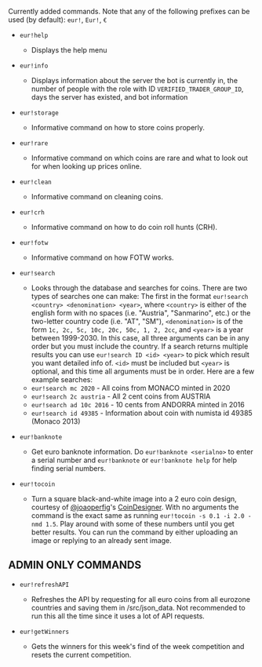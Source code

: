 Currently added commands. Note that any of the following prefixes can be used (by default): `eur!`, `Eur!`, `€`

- `eur!help`

  - Displays the help menu

- `eur!info`

  - Displays information about the server the bot is currently in, the number of people with the role with ID ``VERIFIED_TRADER_GROUP_ID``, days the server has existed, and bot information

- `eur!storage`

  - Informative command on how to store coins properly.

- `eur!rare`

  - Informative command on which coins are rare and what to look out for when looking up prices online.

- `eur!clean`

  - Informative command on cleaning coins.

- `eur!crh`

  - Informative command on how to do coin roll hunts (CRH).

- `eur!fotw`

  - Informative command on how FOTW works.

- `eur!search`

  - Looks through the database and searches for coins. There are two types of searches one can make: The first in the format ``eur!search <country> <denomination> <year>``, where ``<country>`` is either of the english form with no spaces (i.e. "Austria", "Sanmarino", etc.) or the two-letter country code (i.e. "AT", "SM"), ``<denomination>`` is of the form ``1c, 2c, 5c, 10c, 20c, 50c, 1, 2, 2cc``, and ``<year>`` is a year between 1999-2030. In this case, all three arguments can be in any order but you must include the country. If a search returns multiple results you can use ``eur!search ID <id> <year>`` to pick which result you want detailed info of. ``<id>`` must be included but ``<year>`` is optional, and this time all arguments must be in order. Here are a few example searches:
  - ``eur!search mc 2020`` - All coins from MONACO minted in 2020
  - ``eur!search 2c austria`` - All 2 cent coins from AUSTRIA
  - ``eur!search ad 10c 2016`` - 10 cents from ANDORRA minted in 2016
  - ``eur!search id 49385`` - Information about coin with numista id 49385 (Monaco 2013)

- `eur!banknote`

  - Get euro banknote information. Do ``eur!banknote <serialno>`` to enter a serial number and ``eur!banknote`` or ``eur!banknote help`` for help finding serial numbers.

- `eur!tocoin`

  - Turn a square black-and-white image into a 2 euro coin design, courtesy of [@joaoperfig](https://github.com/joaoperfig)'s [CoinDesigner](https://github.com/joaoperfig/CoinDesigner). With no arguments the command is the exact same as running ``eur!tocoin -s 0.1 -i 2.0 -nmd 1.5``. Play around with some of these numbers until you get better results. You can run the command by either uploading an image or replying to an already sent image.

## ADMIN ONLY COMMANDS

- `eur!refreshAPI`

  - Refreshes the API by requesting for all euro coins from all eurozone countries and saving them in /src/json_data. Not recommended to run this all the time since it uses a lot of API requests.

- `eur!getWinners`

  - Gets the winners for this week's find of the week competition and resets the current competition.
